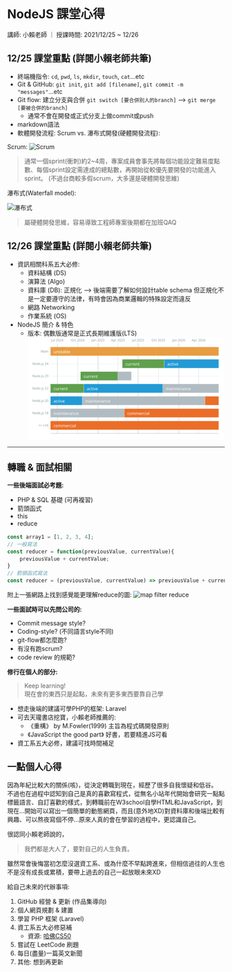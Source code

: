# NodeJS 課堂心得   
講師: 小賴老師 ｜ 授課時間: 2021/12/25 ~ 12/26

## 12/25 課堂重點 (詳閱小賴老師共筆)
- 終端機指令: `cd`, `pwd`, `ls`, `mkdir`, `touch`, `cat`...etc
- Git & GitHub: `git init`, `git add [filename]`, `git commit -m "messages"`...etc
- Git flow: 建立分支與合併 `git switch [要合併別人的branch]` --> `git merge [要被合併的branch]`
    - 通常不會在開發或正式分支上做commit或push
- markdown語法
- 軟體開發流程: Scrum vs. 瀑布式開發(硬體開發流程):

Scrum:
![](https://www.visual-paradigm.com/servlet/editor-content/scrum/what-are-scrum-time-boxed-events/sites/7/2018/12/five-scrum-events.png "Scrum")

> 通常一個sprint(衝刺)約2~4周，專案成員會事先將每個功能設定難易度點數、每個sprint設定需達成的總點數，再開始從較優先要開發的功能進入sprint。
> (不過台商較多假scrum，大多還是硬體開發思維)

瀑布式(Waterfall model):

![](https://i.imgur.com/5BlHgUT.jpg "瀑布式")

> 屬硬體開發思維，容易導致工程師專案後期都在加班QAQ


## 12/26 課堂重點 (詳閱小賴老師共筆)
- 資訊相關科系五大必修: 
    - 資料結構 (DS)
    - 演算法 (Algo)
    - 資料庫 (DB): 正規化 --> 後端需要了解如何設計table schema
        但正規化不是一定要遵守的法律，有時會因為商業邏輯的特殊設定而違反
    - 網路 Networking
    - 作業系統 (OS)
- NodeJS 簡介 & 特色
    - 版本: 偶數版通常是正式長期維護版(LTS)
        ![](https://raw.githubusercontent.com/nodejs/Release/master/schedule.svg?sanitize=true "NodeJS version")

---
## 轉職 & 面試相關
**一些後端面試必考題:**
- PHP & SQL 基礎 (可再複習)
- 箭頭函式
- this
- reduce
```javascript
const array1 = [1, 2, 3, 4];
// 一般寫法
const reducer = function(previousValue, currentValue){
    previousValue + currentValue;
}
// 箭頭函式寫法
const reducer = (previousValue, currentValue) => previousValue + currentValue;

```
附上一張網路上找到感覺能更理解reduce的圖:
![](https://i.redd.it/9dm5u0f5mrr41.jpg "map filter reduce")


**一些面試時可以先問公司的:**
- Commit message style?
- Coding-style? (不同語言style不同)
- git-flow都怎麼跑?
- 有沒有跑scrum?
- code review 的規範?

**修行在個人的部分:**
> Keep learning! <br> 現在會的東西只是起點，未來有更多東西要靠自己學
- 想走後端的建議可學PHP的框架: Laravel
- 可去天瓏書店挖寶，小賴老師推薦的:
    - 《重構》 by M.Fowler(1999) 主旨為程式碼開發原則
    - 《JavaScript the good part》 好書，若要精進JS可看
- 資工系五大必修，建議可找時間補足

## 一點個人心得
因為年紀比較大的關係(咳)，從決定轉職到現在，經歷了很多自我懷疑和低谷。
不過也在過程中認知到自己是真的喜歡寫程式，從無名小站年代開始會研究一點點標籤語言、自訂喜歡的樣式，到轉職前在W3school自學HTML和JavaScript，到現在...開始可以寫出一個簡單的動態網頁，而且(意外地XD)對資料庫和後端比較有興趣、可以熬夜寫個不停...原來人真的會在學習的過程中，更認識自己。

很認同小賴老師說的，
> 我們都是大人了，要對自己的人生負責。

雖然常會後悔當初怎麼沒選資工系、或為什麼不早點跨進來，但相信過往的人生也不是沒有成長或累積，要帶上過去的自己一起放眼未來XD

給自己未來的代辦事項:
1. GitHub 經營 & 更新 (作品集導向)
2. 個人網頁規劃 & 建置
3. 學習 PHP 框架 (Laravel)
3. 資工系五大必修惡補
    - 資源: [哈佛CS50](https://cs50.harvard.edu/college/2022/spring/) 
4. 嘗試在 LeetCode 刷題
5. 每日(盡量)一篇英文新聞
9. 其他: 想到再更新



